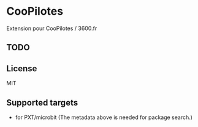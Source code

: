 # CooPilotes

Extension pour CooPilotes / 3600.fr

## TODO


## License

MIT

## Supported targets

* for PXT/microbit
(The metadata above is needed for package search.)

